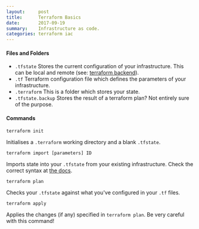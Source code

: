 ```yaml
---
layout:     post
title:      Terraform Basics
date:       2017-09-19
summary:    Infrastructure as code.
categories: terraform iac
---
```


#### Files and Folders
* `.tfstate` Stores the current configuration of your infrastructure. This can be local and remote (see: [terraform backend](https://www.terraform.io/docs/backends)).
* `.tf` Terraform configuration file which defines the parameters of your infrastructure.
* `.terraform` This is a folder which stores your state.
* `.tfstate.backup` Stores the result of a terraform plan? Not entirely sure of the purpose.

#### Commands

```
terraform init
```
Initialises a `.terraform` working directory and a blank `.tfstate`.


```
terraform import [parameters] ID
```
Imports state into your `.tfstate` from your existing infrastructure. Check the correct syntax at [the docs](https://www.terraform.io/docs/commands/import.html).


```
terraform plan
```
Checks your `.tfstate` against what you've configured in your `.tf` files.


```
terraform apply
```
Applies the changes (if any) specified in `terraform plan`. Be very careful with this command!
